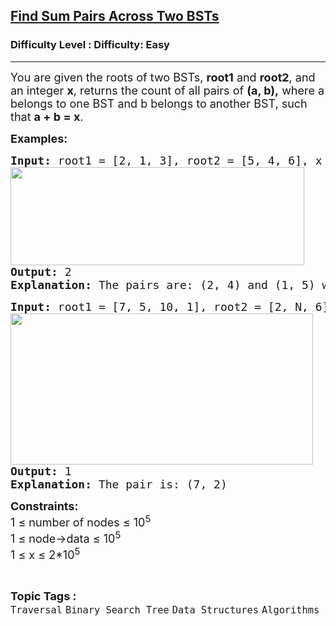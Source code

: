 <h2><a href="https://www.geeksforgeeks.org/problems/brothers-from-different-root/1">Find Sum Pairs Across Two BSTs</a></h2><h3>Difficulty Level : Difficulty: Easy</h3><hr><div class="problems_problem_content__Xm_eO"><p><span style="font-size: 18px;">You are given the roots of two BSTs, <strong>root1</strong> and <strong>root2</strong>, and an integer <strong>x</strong>, </span><span style="font-size: 18px;">returns the count of all pairs of <strong>(a, b),</strong> where a belongs to one BST and b belongs to another BST, such that <strong>a + b = x</strong>.</span></p>
<p><span style="font-size: 18px;"><strong>Examples:</strong></span></p>
<pre><span style="font-size: 18px;"><strong>Input: </strong>root1 = [2, 1, 3], root2 = [5, 4, 6], x = 6<br></span><span style="font-size: 18px;"><img src="https://media.geeksforgeeks.org/img-practice/prod/addEditProblem/912864/Web/Other/blobid0_1760158016.jpg" width="470" height="157"><br><strong>Output: </strong>2
<strong>Explanation: </strong></span><span style="font-size: 18px;">The pairs are: (2, 4) and (1, 5) whose sum is equal to x.</span>
</pre>
<pre><span style="font-size: 18px;"><strong>Input:</strong> root1 = [7, 5, 10, 1], root2 = [2, N, 6], x = 9
</span><span style="font-size: 18px;"><img src="https://media.geeksforgeeks.org/img-practice/prod/addEditProblem/912864/Web/Other/blobid0_1760446217.webp" width="484" height="242"><br></span><span style="font-size: 18px;"><strong>Output: </strong>1
<strong>Explanation: </strong>The pair is: (7, 2)
</span></pre>
<p><span style="font-size: 18px;"><strong>Constraints:</strong><br>1 ≤ number of nodes ≤ 10<sup>5</sup><br>1 ≤ node-&gt;data ≤ 10<sup>5</sup></span><span style="font-size: 15px;"><br></span><span style="font-size: 18px;">1 ≤ x ≤ 2*10<sup>5</sup></span></p></div><br><p><span style=font-size:18px><strong>Topic Tags : </strong><br><code>Traversal</code>&nbsp;<code>Binary Search Tree</code>&nbsp;<code>Data Structures</code>&nbsp;<code>Algorithms</code>&nbsp;